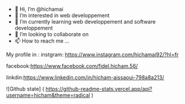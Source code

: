 - 👋 Hi, I’m @hichamai
- 👀 I’m interested in web developpement
- 🌱 I’m currently learning web developpement and software developpement 
- 💞️ I’m looking to collaborate on 
- 📫 How to reach me ...

<!---
hichamai/hichamai is a ✨ special ✨ repository because its `README.md` (this file) appears on your GitHub profile.
You can click the Preview link to take a look at your changes.
--->


My profile in :
instgram: https://www.instagram.com/hichamai92/?hl=fr 

facebook:https://www.facebook.com/fidel.hicham.56/ 

linkdin:https://www.linkedin.com/in/hicham-aissaoui-798a8a213/ 


![Github state] ( https://github-readme-stats.vercel.app/api?username=hicham&theme=radical )

